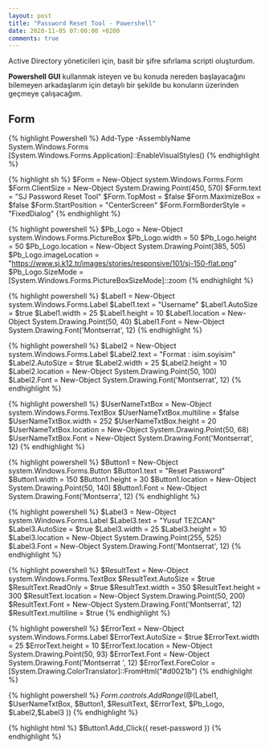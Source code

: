 ```yaml
---
layout: post
title: "Password Reset Tool - Powershell"
date: 2020-11-05 07:00:00 +0200
comments: true
---
```


Active Directory yöneticileri için, basit bir şifre sıfırlama scripti oluşturdum.

**Powershell GUI** kullanmak isteyen ve bu konuda nereden başlayacağını bilemeyen arkadaşlarım için detaylı bir şekilde bu konuların üzerinden geçmeye çalışacağım.

## Form

{% highlight Powershell %}
Add-Type -AssemblyName System.Windows.Forms
[System.Windows.Forms.Application]::EnableVisualStyles()
{% endhighlight %}

{% highlight sh %}
$Form = New-Object system.Windows.Forms.Form
$Form.ClientSize = New-Object System.Drawing.Point(450, 570)
$Form.text = "SJ Password Reset Tool"
$Form.TopMost = $false
$Form.MaximizeBox = $false
$Form.StartPosition = "CenterScreen"
\$Form.FormBorderStyle = "FixedDialog"
{% endhighlight %}

{% highlight powershell %}
$Pb_Logo = New-Object system.Windows.Forms.PictureBox
$Pb_Logo.width = 50
$Pb_Logo.height = 50
$Pb_Logo.location = New-Object System.Drawing.Point(385, 505)  
$Pb_Logo.imageLocation = "https://www.sj.k12.tr/images/stories/responsive/101/sj-150-flat.png"
$Pb_Logo.SizeMode = [System.Windows.Forms.PictureBoxSizeMode]::zoom
{% endhighlight %}

{% highlight powershell %}
$Label1 = New-Object system.Windows.Forms.Label
$Label1.text = "Username"
$Label1.AutoSize = $true
$Label1.width = 25
$Label1.height = 10
$Label1.location = New-Object System.Drawing.Point(50, 40)
$Label1.Font = New-Object System.Drawing.Font('Montserrat', 12)
{% endhighlight %}

{% highlight powershell %}
$Label2 = New-Object system.Windows.Forms.Label
$Label2.text = "Format : isim.soyisim"
$Label2.AutoSize = $true
$Label2.width = 25
$Label2.height = 10
$Label2.location = New-Object System.Drawing.Point(50, 100)
$Label2.Font = New-Object System.Drawing.Font('Montserrat', 12)
{% endhighlight %}

{% highlight powershell %}
$UserNameTxtBox = New-Object system.Windows.Forms.TextBox
$UserNameTxtBox.multiline = $false
$UserNameTxtBox.width = 252
$UserNameTxtBox.height = 20
$UserNameTxtBox.location = New-Object System.Drawing.Point(50, 68)
\$UserNameTxtBox.Font = New-Object System.Drawing.Font('Montserrat', 12)
{% endhighlight %}

{% highlight powershell %}
$Button1 = New-Object system.Windows.Forms.Button
$Button1.text = "Reset Password"
$Button1.width = 150
$Button1.height = 30
$Button1.location = New-Object System.Drawing.Point(50, 140)
$Button1.Font = New-Object System.Drawing.Font('Montserra', 12)
{% endhighlight %}

{% highlight powershell %}
$Label3 = New-Object system.Windows.Forms.Label
$Label3.text = "Yusuf TEZCAN"
$Label3.AutoSize = $true
$Label3.width = 25
$Label3.height = 10
$Label3.location = New-Object System.Drawing.Point(255, 525)
$Label3.Font = New-Object System.Drawing.Font('Montserrat', 12)
{% endhighlight %}

{% highlight powershell %}
$ResultText = New-Object system.Windows.Forms.TextBox
$ResultText.AutoSize = $true
$ResultText.ReadOnly = $true
$ResultText.width = 350
$ResultText.height = 300
$ResultText.location = New-Object System.Drawing.Point(50, 200)
$ResultText.Font = New-Object System.Drawing.Font('Montserrat', 12)
$ResultText.multiline = \$true
{% endhighlight %}

{% highlight powershell %}
$ErrorText = New-Object system.Windows.Forms.Label
$ErrorText.AutoSize = $true
$ErrorText.width = 25
$ErrorText.height = 10
$ErrorText.location = New-Object System.Drawing.Point(50, 93)
$ErrorText.Font = New-Object System.Drawing.Font('Montserrat ', 12)
$ErrorText.ForeColor = [System.Drawing.ColorTranslator]::FromHtml("#d0021b")
{% endhighlight %}

{% highlight powershell %}
$Form.controls.AddRange(@($Label1, $UserNameTxtBox, $Button1, $ResultText, $ErrorText, $Pb_Logo, $Label2,\$Label3 ))
{% endhighlight %}

{% highlight html %}
\$Button1.Add_Click({ reset-password })
{% endhighlight %}
